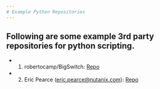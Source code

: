 ```yaml
---
# Example Python Repositories
---
```


## Following are some example 3rd party repositories for python scripting. 

- 1) robertocamp/BigSwitch: [Repo](https://github.com/robertocamp/BigSwitch)
- 2) Eric Pearce (eric.pearce@nutanix.com): [Repo](https://github.com/eap-nutanix/bigswitch-tools)

